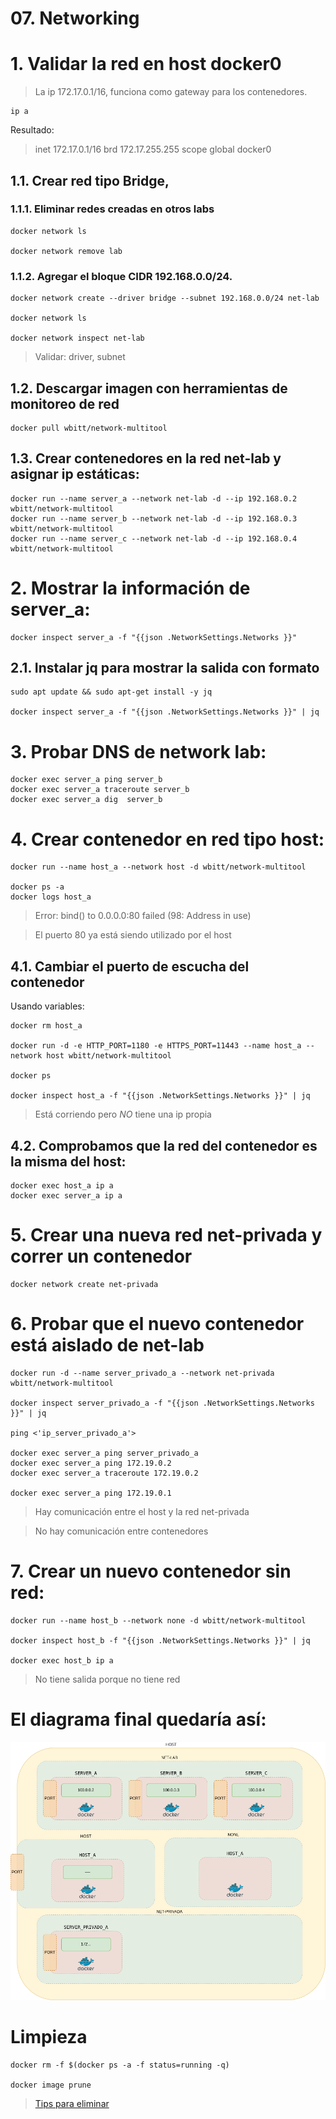 # 07. Networking <!-- omit in TOC -->

# 1. Validar la red en host docker0

> La ip 172.17.0.1/16, funciona como gateway para los contenedores.

```vim
ip a
```
Resultado:
> inet 172.17.0.1/16 brd 172.17.255.255 scope global docker0



## 1.1. Crear red tipo Bridge,

### 1.1.1. Eliminar redes creadas en otros labs
```vim
docker network ls

docker network remove lab
```
### 1.1.2. Agregar el bloque CIDR 192.168.0.0/24.

```vim
docker network create --driver bridge --subnet 192.168.0.0/24 net-lab

docker network ls

docker network inspect net-lab
```

> Validar: driver, subnet


## 1.2. Descargar imagen con herramientas de monitoreo de red
```vim
docker pull wbitt/network-multitool
```

## 1.3. Crear contenedores en la red net-lab y asignar ip estáticas:
```vim
docker run --name server_a --network net-lab -d --ip 192.168.0.2 wbitt/network-multitool
docker run --name server_b --network net-lab -d --ip 192.168.0.3 wbitt/network-multitool
docker run --name server_c --network net-lab -d --ip 192.168.0.4 wbitt/network-multitool
```

# 2. Mostrar la información de server_a:
```vim
docker inspect server_a -f "{{json .NetworkSettings.Networks }}"
```

## 2.1. Instalar jq para mostrar la salida con formato
```vim
sudo apt update && sudo apt-get install -y jq

docker inspect server_a -f "{{json .NetworkSettings.Networks }}" | jq
```

# 3. Probar DNS de network lab:
```vim
docker exec server_a ping server_b
docker exec server_a traceroute server_b
docker exec server_a dig  server_b
```

# 4. Crear contenedor en red tipo host:
```vim
docker run --name host_a --network host -d wbitt/network-multitool

docker ps -a
docker logs host_a
```
> Error: bind() to 0.0.0.0:80 failed (98: Address in use)

> El puerto 80 ya está siendo utilizado por el host

## 4.1. Cambiar el puerto de escucha del contenedor

Usando variables:
```vim
docker rm host_a

docker run -d -e HTTP_PORT=1180 -e HTTPS_PORT=11443 --name host_a --network host wbitt/network-multitool

docker ps

docker inspect host_a -f "{{json .NetworkSettings.Networks }}" | jq
```
> Está corriendo pero *NO* tiene una ip propia

## 4.2. Comprobamos que la red del contenedor es la misma del host:

```vim
docker exec host_a ip a
docker exec server_a ip a
```

# 5. Crear una nueva red net-privada y correr un contenedor

```vim
docker network create net-privada
```

# 6. Probar que el nuevo contenedor está aislado de net-lab
```vim
docker run -d --name server_privado_a --network net-privada wbitt/network-multitool

docker inspect server_privado_a -f "{{json .NetworkSettings.Networks }}" | jq

ping <'ip_server_privado_a'>

docker exec server_a ping server_privado_a
docker exec server_a ping 172.19.0.2
docker exec server_a traceroute 172.19.0.2

docker exec server_a ping 172.19.0.1
```

> Hay comunicación entre el host y la red net-privada

> No hay comunicación entre contenedores

# 7. Crear un nuevo contenedor sin red:
```vim
docker run --name host_b --network none -d wbitt/network-multitool

docker inspect host_b -f "{{json .NetworkSettings.Networks }}" | jq

docker exec host_b ip a
```
> No tiene salida porque no tiene red

# El diagrama final quedaría así:

![docker](./static/assets/img/network.png)

# Limpieza
```vim
docker rm -f $(docker ps -a -f status=running -q)

docker image prune
```
> [Tips para eliminar](https://www.digitalocean.com/community/tutorials/how-to-remove-docker-images-containers-and-volumes)

